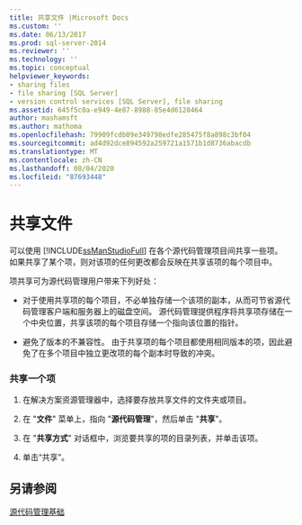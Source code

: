 ```yaml
---
title: 共享文件 |Microsoft Docs
ms.custom: ''
ms.date: 06/13/2017
ms.prod: sql-server-2014
ms.reviewer: ''
ms.technology: ''
ms.topic: conceptual
helpviewer_keywords:
- sharing files
- file sharing [SQL Server]
- version control services [SQL Server], file sharing
ms.assetid: 645f5c0a-e949-4e87-8988-85e4d6128464
author: mashamsft
ms.author: mathoma
ms.openlocfilehash: 79909fcdb09e349798edfe285475f8a898c3bf04
ms.sourcegitcommit: ad4d92dce894592a259721a1571b1d8736abacdb
ms.translationtype: MT
ms.contentlocale: zh-CN
ms.lasthandoff: 08/04/2020
ms.locfileid: "87693448"
---
```

# <a name="share-files"></a>共享文件
  可以使用 [!INCLUDE[ssManStudioFull](../includes/ssmanstudiofull-md.md)] 在各个源代码管理项目间共享一些项。 如果共享了某个项，则对该项的任何更改都会反映在共享该项的每个项目中。  
  
 项共享可为源代码管理用户带来下列好处：  
  
-   对于使用共享项的每个项目，不必单独存储一个该项的副本，从而可节省源代码管理客户端和服务器上的磁盘空间。 源代码管理提供程序将共享项存储在一个中央位置，共享该项的每个项目存储一个指向该位置的指针。  
  
-   避免了版本的不兼容性。 由于共享项的每个项目都使用相同版本的项，因此避免了在多个项目中独立更改项的每个副本时导致的冲突。  
  
### <a name="to-share-an-item"></a>共享一个项  
  
1.  在解决方案资源管理器中，选择要存放共享文件的文件夹或项目。  
  
2.  在 "**文件**" 菜单上，指向 "**源代码管理**"，然后单击 "**共享**"。  
  
3.  在 "**共享方式**" 对话框中，浏览要共享的项的目录列表，并单击该项。  
  
4.  单击“共享”。  
  
## <a name="see-also"></a>另请参阅  
 [源代码管理基础](../../2014/database-engine/source-control-basics.md)  
  
  
